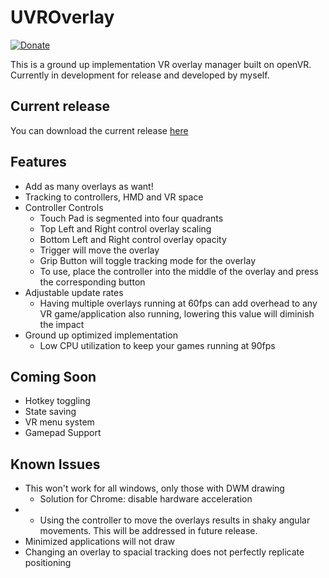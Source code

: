 # UVROverlay
[![Donate](https://img.shields.io/badge/Donate-PayPal-green.svg)](https://www.paypal.com/cgi-bin/webscr?cmd=_s-xclick&hosted_button_id=6D4FGY2RBLSFS)  

This is a ground up implementation VR overlay manager built on openVR.  Currently in development for release and developed by myself.

## Current release
You can download the current release [here](https://github.com/scudzey/UVROverlay/releases)

## Features
* Add as many overlays as want!
* Tracking to controllers, HMD and VR space
* Controller Controls
   * Touch Pad is segmented into four quadrants
   * Top Left and Right control overlay scaling
   * Bottom Left and Right control overlay opacity
   * Trigger will move the overlay
   * Grip Button will toggle tracking mode for the overlay
   * To use, place the controller into the middle of the overlay and press the corresponding button
* Adjustable update rates
   *  Having multiple overlays running at 60fps can add overhead to any VR game/application also running, lowering this value will diminish the impact
* Ground up optimized implementation
  * Low CPU utilization to keep your games running at 90fps


## Coming Soon
* Hotkey toggling
* State saving
* VR menu system
* Gamepad Support

## Known Issues
* This won't work for all windows, only those with DWM drawing
  * Solution for Chrome: disable hardware acceleration
* * Using the controller to move the overlays results in shaky angular movements.  This will be addressed in future release.
* Minimized applications will not draw
* Changing an overlay to spacial tracking does not perfectly replicate positioning
